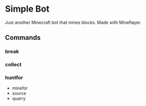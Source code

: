 # Simple Bot
Just another Minecraft bot that mines blocks.
Made with Mineflayer.

## Commands
### break
### collect
### huntfor
- minefor
- source
- quarry